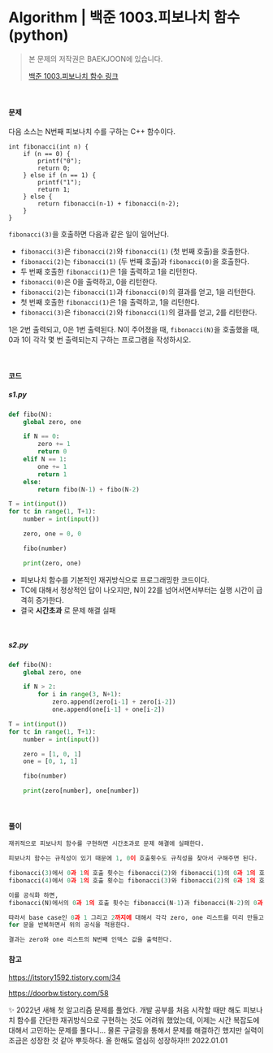 # Algorithm | 백준 1003.피보나치 함수 (python)

> 본 문제의 저작권은 BAEKJOON에 있습니다.
>
> [백준 1003.피보나치 함수 링크](https://www.acmicpc.net/problem/1003)

</br>

#### 문제

다음 소스는 N번째 피보나치 수를 구하는 C++ 함수이다.

```
int fibonacci(int n) {
    if (n == 0) {
        printf("0");
        return 0;
    } else if (n == 1) {
        printf("1");
        return 1;
    } else {
        return fibonacci(n‐1) + fibonacci(n‐2);
    }
}
```

`fibonacci(3)`을 호출하면 다음과 같은 일이 일어난다.

- `fibonacci(3)`은 `fibonacci(2)`와 `fibonacci(1)` (첫 번째 호출)을 호출한다.
- `fibonacci(2)`는 `fibonacci(1)` (두 번째 호출)과 `fibonacci(0)`을 호출한다.
- 두 번째 호출한 `fibonacci(1)`은 1을 출력하고 1을 리턴한다.
- `fibonacci(0)`은 0을 출력하고, 0을 리턴한다.
- `fibonacci(2)`는 `fibonacci(1)`과 `fibonacci(0)`의 결과를 얻고, 1을 리턴한다.
- 첫 번째 호출한 `fibonacci(1)`은 1을 출력하고, 1을 리턴한다.
- `fibonacci(3)`은 `fibonacci(2)`와 `fibonacci(1)`의 결과를 얻고, 2를 리턴한다.

1은 2번 출력되고, 0은 1번 출력된다. N이 주어졌을 때, `fibonacci(N)`을 호출했을 때, 0과 1이 각각 몇 번 출력되는지 구하는 프로그램을 작성하시오.

</br>

#### 코드

##### s1.py

```python
def fibo(N):
    global zero, one

    if N == 0:
        zero += 1
        return 0
    elif N == 1:
        one += 1
        return 1
    else:
        return fibo(N-1) + fibo(N-2)

T = int(input())
for tc in range(1, T+1):
    number = int(input())

    zero, one = 0, 0

    fibo(number)

    print(zero, one)
```

- 피보나치 함수를 기본적인 재귀방식으로 프로그래밍한 코드이다.
- TC에 대해서 정상적인 답이 나오지만, N이 22를 넘어서면서부터는 실행 시간이 급격히 증가한다.
- 결국 **시간초과** 로 문제 해결 실패

<br>

##### s2.py

```python
def fibo(N):
    global zero, one

    if N > 2:
        for i in range(3, N+1):
            zero.append(zero[i-1] + zero[i-2])
            one.append(one[i-1] + one[i-2])

T = int(input())
for tc in range(1, T+1):
    number = int(input())

    zero = [1, 0, 1]
    one = [0, 1, 1]

    fibo(number)

    print(zero[number], one[number])
```

</br>

#### 풀이

```python
재귀적으로 피보나치 함수를 구현하면 시간초과로 문제 해결에 실패한다.

피보나치 함수는 규칙성이 있기 때문에 1, 0이 호출횟수도 규칙성을 찾아서 구해주면 된다.

fibonacci(3)에서 0과 1의 호출 횟수는 fibonacci(2)와 fibonacci(1)의 0과 1의 호출 횟수의 합과 같다.
fibonacci(4)에서 0과 1의 호출 횟수는 fibonacci(3)와 fibonacci(2)의 0과 1의 호출 횟수의 합과 같다.

이를 공식화 하면,
fibonacci(N)에서의 0과 1의 호출 횟수는 fibonacci(N-1)과 fibonacci(N-2)의 0과 1의 호출 횟수의 합 이다.

따라서 base case인 0과 1 그리고 2까지에 대해서 각각 zero, one 리스트를 미리 만들고
for 문을 반복하면서 위의 공식을 적용한다.

결과는 zero와 one 리스트의 N번째 인덱스 값을 출력한다.
```



#### 참고

https://itstory1592.tistory.com/34

https://doorbw.tistory.com/58



✨ 2022년 새해 첫 알고리즘 문제를 풀었다. 개발 공부를 처음 시작할 때만 해도 피보나치 함수를 간단한 재귀방식으로 구현하는 것도 어려워 했었는데, 이제는 시간 복잡도에 대해서 고민하는 문제를 풀다니... 물론 구글링을 통해서 문제를 해결하긴 했지만 실력이 조금은 성장한 것 같아 뿌듯하다. 올 한해도 열심히 성장하자!!! 2022.01.01

